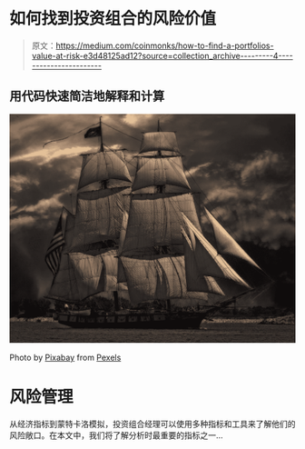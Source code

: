 # 如何找到投资组合的风险价值

> 原文：<https://medium.com/coinmonks/how-to-find-a-portfolios-value-at-risk-e3d48125ad12?source=collection_archive---------4----------------------->

## 用代码快速简洁地解释和计算

![](img/f86cff7320203017264cd44d0a8c4bb1.png)

Photo by [Pixabay](https://www.pexels.com/@pixabay?utm_content=attributionCopyText&utm_medium=referral&utm_source=pexels) from [Pexels](https://www.pexels.com/photo/sea-landscape-water-ocean-37859/?utm_content=attributionCopyText&utm_medium=referral&utm_source=pexels)

# 风险管理

从经济指标到蒙特卡洛模拟，投资组合经理可以使用多种指标和工具来了解他们的风险敞口。在本文中，我们将了解分析时最重要的指标之一…